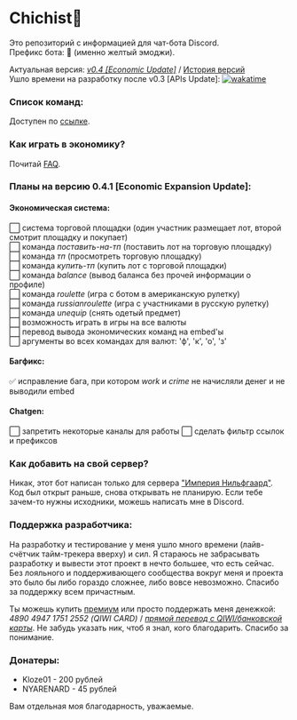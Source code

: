 # Chichist🤙

Это репозиторий с информацией для чат-бота Discord.  
Префикс бота: 🤙 (именно желтый эмоджи).  

Актуальная версия: *[v0.4 [Economic Update]](https://github.com/Sux0Phone/Chichist/wiki/%D0%98%D1%81%D1%82%D0%BE%D1%80%D0%B8%D1%8F-%D0%B2%D0%B5%D1%80%D1%81%D0%B8%D0%B9#v04-economic-update)* / [История версий](https://github.com/Sux0Phone/Chichist/wiki/%D0%98%D1%81%D1%82%D0%BE%D1%80%D0%B8%D1%8F-%D0%B2%D0%B5%D1%80%D1%81%D0%B8%D0%B9)  
Ушло времени на разработку после v0.3 [APIs Update]: [![wakatime](https://wakatime.com/badge/github/Sux0Phone/Chichist.svg)](https://wakatime.com/badge/github/Sux0Phone/Chichist)    

### Список команд:  
Доступен по [ссылке](https://github.com/Sux0Phone/Chichist/wiki/%D0%A1%D0%BF%D0%B8%D1%81%D0%BE%D0%BA-%D0%BA%D0%BE%D0%BC%D0%B0%D0%BD%D0%B4).  

### Как играть в экономику?  
Почитай [FAQ](https://github.com/Sux0Phone/Chichist/wiki/FAQ-%D0%BF%D0%BE-%D1%8D%D0%BA%D0%BE%D0%BD%D0%BE%D0%BC%D0%B8%D0%BA%D0%B5).  

### Планы на версию 0.4.1 [Economic Expansion Update]:  
#### Экономическая система:
⬜ система торговой площадки (один участник размещает лот, второй смотрит площадку и покупает)  
⬜ команда *поставить-на-тп* (поставить лот на торговую площадку)  
⬜ команда *тп* (просмотреть торговую площадку)  
⬜ команда *купить-тп* (купить лот с торговой площадки)  
⬜ команда *balance* (вывод баланса без прочей информации о профиле)  
⬜ команда *roulette* (игра с ботом в американскую рулетку)  
⬜ команда *russianroulette* (игра с участниками в русскую рулетку)  
⬜ команда *unequip* (снять одетый предмет)  
⬜ возможность играть в игры на все валюты  
⬜ перевод вывода экономических команд на embed'ы  
⬜ аргументы во всех командах для валют: 'ф', 'к', 'о', 'з'  

#### Багфикс:
✅ исправление бага, при котором *work* и *crime* не начисляли денег и не выводили embed

#### Chatgen:
⬜ запретить некоторые каналы для работы
⬜ сделать фильтр ссылок и префиксов

### Как добавить на свой сервер?  
Никак, этот бот написан только для сервера ["Империя Нильфгаард"](https://discord.gg/j7tcE67). Код был открыт раньше, снова открывать не планирую. Если тебе зачем-то нужны исходники, можешь написать мне в Discord.

### Поддержка разработчика:
На разработку и тестирование у меня ушло много времени (лайв-счётчик тайм-трекера вверху) и сил. Я стараюсь не забрасывать разработку и вывести этот проект в нечто большее, что есть сейчас. Без лояльного и поддерживающего сообщества вокруг меня и проекта это было бы либо гораздо сложнее, либо вовсе невозможно. Спасибо за поддержку всем причастным.   

Ты можешь купить [премиум](https://github.com/Sux0Phone/Chichist/wiki/FAQ-%D0%BF%D0%BE-%D1%8D%D0%BA%D0%BE%D0%BD%D0%BE%D0%BC%D0%B8%D0%BA%D0%B5#%D0%A7%D1%82%D0%BE-%D1%82%D0%B0%D0%BA%D0%BE%D0%B5-%D0%BF%D1%80%D0%B5%D0%BC%D0%B8%D1%83%D0%BC) или просто поддержать меня денежкой: *4890 4947 1751 2552 (QIWI CARD)* / *[прямой перевод с QIWI/банковской карты](https://qiwi.com/n/SHATC601)*. Не забудь указать ник, чтоб я знал, кого благодарить. Спасибо за понимание.

### Донатеры:  
- Kloze01 - 200 рублей  
- NYARENARD -  45 рублей 

Вам отдельная моя благодарность, уважаемые. 
